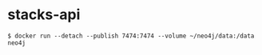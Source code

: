# stacks-api

```console
$ docker run --detach --publish 7474:7474 --volume ~/neo4j/data:/data neo4j
```
